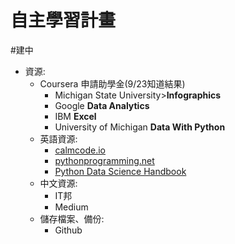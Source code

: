# 自主學習計畫
#建中 

- 資源: 
	- Coursera 申請助學金(9/23知道結果)
		- Michigan State University>**Infographics**
		- Google **Data Analytics**
		- IBM **Excel**
		-  University of Michigan **Data With Python** 
	- 英語資源: 
		- [calmcode.io](https://calmcode.io/) 
		- [pythonprogramming.net](https://pythonprogramming.net/)
		- [Python Data Science Handbook](https://jakevdp.github.io/PythonDataScienceHandbook/)
	- 中文資源:
		- IT邦
		- Medium
	- 儲存檔案、備份:
		- Github